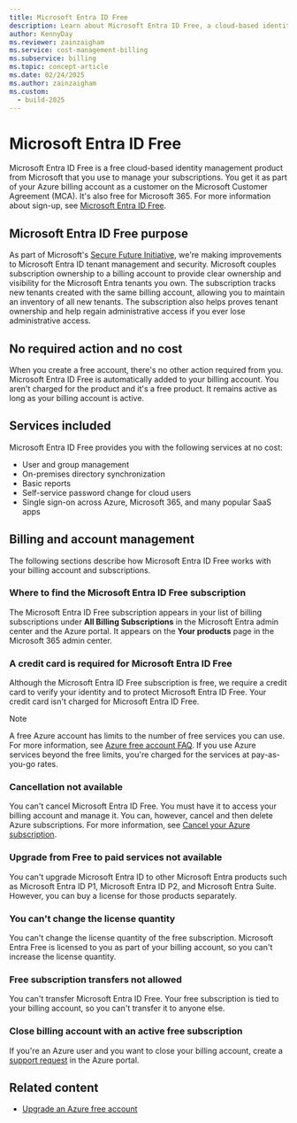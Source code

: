 ```yaml
---
title: Microsoft Entra ID Free
description: Learn about Microsoft Entra ID Free, a cloud-based identity management product included with your billing account, and how it helps manage your subscriptions.
author: KennyDay
ms.reviewer: zainzaigham
ms.service: cost-management-billing
ms.subservice: billing
ms.topic: concept-article
ms.date: 02/24/2025
ms.author: zainzaigham
ms.custom:
  - build-2025
---
```


# Microsoft Entra ID Free

Microsoft Entra ID Free is a free cloud-based identity management product from Microsoft that you use to manage your subscriptions. You get it as part of your Azure billing account as a customer on the Microsoft Customer Agreement (MCA). It's also free for Microsoft 365. For more information about sign-up, see [Microsoft Entra ID Free](https://www.microsoft.com/security/business/microsoft-entra-pricing).

## Microsoft Entra ID Free purpose

As part of Microsoft's [Secure Future Initiative](https://www.microsoft.com/trust-center/security/secure-future-initiative), we're making improvements to Microsoft Entra ID tenant management and security. Microsoft couples subscription ownership to a billing account to provide clear ownership and visibility for the Microsoft Entra tenants you own. The subscription tracks new tenants created with the same billing account, allowing you to maintain an inventory of all new tenants. The subscription also helps proves tenant ownership and help regain administrative access if you ever lose administrative access.

## No required action and no cost

When you create a free account, there's no other action required from you. Microsoft Entra ID Free is automatically added to your billing account. You aren't charged for the product and it's a free product. It remains active as long as your billing account is active.

## Services included

Microsoft Entra ID Free provides you with the following services at no cost:

- User and group management
- On-premises directory synchronization
- Basic reports
- Self-service password change for cloud users
- Single sign-on across Azure, Microsoft 365, and many popular SaaS apps

## Billing and account management

The following sections describe how Microsoft Entra ID Free works with your billing account and subscriptions.

### Where to find the Microsoft Entra ID Free subscription

The Microsoft Entra ID Free subscription appears in your list of billing subscriptions under **All Billing Subscriptions** in the Microsoft Entra admin center and the Azure portal. It appears on the **Your products** page in the Microsoft 365 admin center.

### A credit card is required for Microsoft Entra ID Free

Although the Microsoft Entra ID Free subscription is free, we require a credit card to verify your identity and to protect Microsoft Entra ID Free. Your credit card isn't charged for Microsoft Entra ID Free.

>[!NOTE]
>A free Azure account has limits to the number of free services you can use. For more information, see [Azure free account FAQ](https://azure.microsoft.com/free/free-account-faq/). If you use Azure services beyond the free limits, you're charged for the services at pay-as-you-go rates.

### Cancellation not available

You can't cancel Microsoft Entra ID Free. You must have it to access your billing account and manage it. You can, however, cancel and then delete Azure subscriptions. For more information, see [Cancel your Azure subscription](cancel-azure-subscription.md).

### Upgrade from Free to paid services not available

You can't upgrade Microsoft Entra ID to other Microsoft Entra products such as Microsoft Entra ID P1, Microsoft Entra ID P2, and Microsoft Entra Suite. However, you can buy a license for those products separately.

### You can't change the license quantity

You can't change the license quantity of the free subscription. Microsoft Entra Free is licensed to you as part of your billing account, so you can't increase the license quantity.

### Free subscription transfers not allowed

You can't transfer Microsoft Entra ID Free. Your free subscription is tied to your billing account, so you can't transfer it to anyone else.

### Close billing account with an active free subscription

If you're an Azure user and you want to close your billing account, create a [support request](https://go.microsoft.com/fwlink/?linkid=2083458) in the Azure portal.

## Related content

- [Upgrade an Azure free account](upgrade-azure-subscription.md)